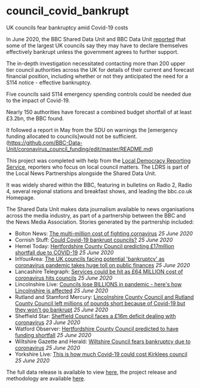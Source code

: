 # council_covid_bankrupt
UK councils fear bankruptcy amid Covid-19 costs

In June 2020, the BBC Shared Data Unit and BBC Data Unit [reported](https://www.bbc.co.uk/news/uk-53069772) that some of the largest UK councils say they may have to declare themselves effectively bankrupt unless the government agrees to further support.

The in-depth investigation necessitated contacting more than 200 upper tier council authorities across the UK for details of their current and forecast financial position, including whether or not they anticipated the need for a S114 notice - effective bankruptcy.

Five councils said S114 emergency spending controls could be needed due to the impact of Covid-19.

Nearly 150 authorities have forecast a combined budget shortfall of at least £3.2bn, the BBC found.

It followed a report in May from the SDU on warnings the [emergency funding allocated to councils]would not be sufficient.(https://github.com/BBC-Data-Unit/coronavirus_council_funding/edit/master/README.md)

This project was completed with help from the [Local Democracy Reporting Service](https://www.bbc.com/lnp/ldrs), reporters who focus on local council matters. The LDRS is part of the Local News Partnerships alongside the Shared Data Unit.

It was widely shared within the BBC, featuring in bulletins on Radio 2, Radio 4, several regional stations and breakfast shows, and leading the bbc.co.uk Homepage.

The Shared Data Unit makes data journalism available to news organisations across the media industry, as part of a partnership between the BBC and the News Media Association. Stories generated by the partnership included:

* Bolton News: [The multi-million cost of fighting cornavirus](https://www.theboltonnews.co.uk/news/18539385.multi-million-cost-fighting-cornavirus/) *25 June 2020*
* Cornish Stuff: [Could Covid-19 bankrupt councils?](https://cornishstuff.com/2020/06/25/could-covid-19-bankrupt-councils/) *25 June 2020*
* Hemel Today: [Hertfordshire County Council predicting £17million shortfall due to COVID-19](https://www.hemeltoday.co.uk/news/hertfordshire-county-council-predicting-ps17million-shortfall-due-covid-19-2894635) *25 June 2020*
* InYourArea: [The UK councils facing potential 'bankruptcy' as coronavirus pandemic takes huge toll on public finances](https://www.inyourarea.co.uk/news/the-uk-councils-facing-potential-bankruptcy-as-coronavirus-pandemic-takes-huge-toll-on-public-finances/) *25 June 2020*
* Lancashire Telegraph: [Services could be hit as £64 MILLION cost of coronavirus hits councils](https://www.lancashiretelegraph.co.uk/news/18539198.services-hit-64-million-cost-coronavirus-hits-councils/) *25 June 2020*
* Lincolnshire Live: [Councils lose BILLIONS in pandemic - here's how Lincolnshire is affected](https://www.lincolnshirelive.co.uk/news/local-news/councils-lose-billions-pandemic-heres-4254128) *25 June 2020*
* Rutland and Stamford Mercury: [Lincolnshire County Council and Rutland County Council left millions of pounds short because of Covid-19 but they won't go bankrupt](https://www.stamfordmercury.co.uk/news/councils-wont-go-bankrupt-as-a-result-of-covid-19-9114162/) *25 June 2020*
* Sheffield Star: [Sheffield Council faces a £16m deficit dealing with coronavirus](https://www.thestar.co.uk/news/politics/council/sheffield-council-faces-ps16m-deficit-dealing-coronavirus-2892849) *23 June 2020*
* Watford Observer: [Hertfordshire County Council predicted to have funding shortfall](https://www.watfordobserver.co.uk/news/18541060.hertfordshire-county-council-predicted-funding-shortfall/) *25 June 2020*
* Wiltshire Gazette and Herald: [Wiltshire Council fears bankruptcy due to coronavirus](https://www.gazetteandherald.co.uk/news/18540928.wiltshire-council-fears-bankruptcy-due-coronavirus/) *25 June 2020*
* Yorkshire Live: [This is how much Covid-19 could cost Kirklees council](https://www.examinerlive.co.uk/news/west-yorkshire-news/how-much-covid-19-could-18482106) *25 June 2020*


The full data release is available to view [here](https://docs.google.com/spreadsheets/d/1Pw1AKQ5-KOLu_HAbKfSQPvDPCyuNN4J5ra_aX8HQ8cM/edit#gid=375033781), the project release and methodology are available [here](https://docs.google.com/document/d/1vgxyNgMxy7z6O-xapU-pfzwr5GhzNMxbOTDEafQ46fA/edit).
